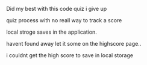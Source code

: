Did my best with this code quiz i give up

quiz process with no reall way to track a score

local stroge saves in the application.

havent found away let it some on the highscore page..

i couldnt get the high score to save in local storage



 
